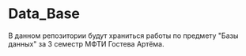 # Data_Base
В данном репозитории будут храниться работы по предмету "Базы данных" за 3 семестр МФТИ Гостева Артёма.
